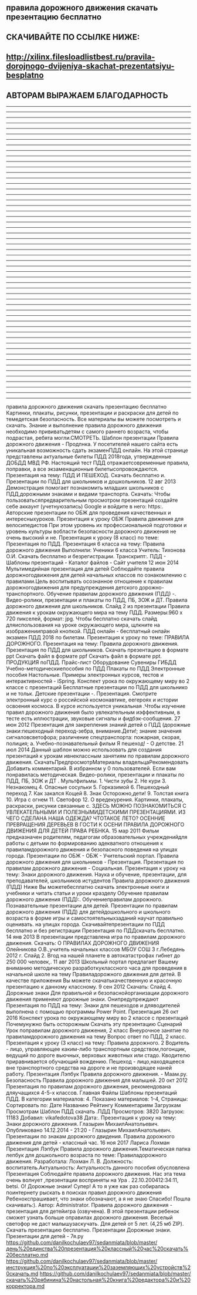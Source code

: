 правила дорожного движения скачать презентацию бесплатно
--------------------------------------------------
СКАЧИВАЙТЕ ПО ССЫЛКЕ НИЖЕ:
--------------------------------------------------
http://xilinx.filesloadlistbest.ru/pravila-dorojnogo-dvijeniya-skachat-prezentatsiyu-besplatno
--------------------------------------------------
АВТОРАМ ВЫРАЖАЕМ БЛАГОДАРНОСТЬ
--------------------------------------------------
--------------------------------------------------
--------------------------------------------------
--------------------------------------------------
--------------------------------------------------
--------------------------------------------------
--------------------------------------------------
--------------------------------------------------
--------------------------------------------------
--------------------------------------------------
--------------------------------------------------
--------------------------------------------------
--------------------------------------------------
--------------------------------------------------
--------------------------------------------------
--------------------------------------------------
--------------------------------------------------
--------------------------------------------------
--------------------------------------------------
--------------------------------------------------
--------------------------------------------------
--------------------------------------------------
--------------------------------------------------
--------------------------------------------------
--------------------------------------------------
--------------------------------------------------
--------------------------------------------------
--------------------------------------------------
--------------------------------------------------
--------------------------------------------------
--------------------------------------------------
--------------------------------------------------
--------------------------------------------------
--------------------------------------------------
--------------------------------------------------
--------------------------------------------------
--------------------------------------------------
--------------------------------------------------
--------------------------------------------------
--------------------------------------------------
--------------------------------------------------
--------------------------------------------------
--------------------------------------------------
--------------------------------------------------
--------------------------------------------------
--------------------------------------------------
--------------------------------------------------
--------------------------------------------------
--------------------------------------------------
--------------------------------------------------
--------------------------------------------------
--------------------------------------------------
--------------------------------------------------
--------------------------------------------------
--------------------------------------------------
правила дорожного движения скачать презентацию бесплатно Картинки, плакаты, рисунки, презентации и раскраски для детей по темедетская безопасность. Все материалы вы можете посмотреть и скачать. Знание и выполнение правила дорожного движения необходимо прививатьдетям с самого раннего возраста, чтобы подрастая, ребята могли.СМОТРЕТЬ. Шаблон презентации Правила дорожного движения - Продлнка. У посетителей нашего сайта есть уникальная возможность  сдать экзаменПДД онлайн. На этой странице представлены актуальные билеты ПДД 2018года, утвержденные ДОБДД МВД РФ. Настоящий тест ПДД отражаетсовременные правила, поправки, а все экзаменационные билетысопровождаются. Презентация на тему: ПДД И ПЕШЕХОД. Скачать бесплатно и. Презентации по ПДД для школьников и дошкольников. 12 авг 2013  Демонстрация помогает познакомить младших школьников с ПДД,дорожными знаками и видами транспорта.  Скачать:  Чтобы пользоватьсяпредварительным просмотром презентаций создайте себе аккаунт (учетнуюзапись) Google и войдите в него: https:. Авторские презентации по ОБЖ для проведения качественных и интересныхуроков.  Презентация к уроку ОБЖ Правила движения для велосипедистов  При этом уровень их профессиональной подготовки и уровень культуры вобласти безопасности дорожного движения не очень высокий и не. Презентация к уроку (8 класс) по теме: Презентация по ПДД. Презентация 6 класса на тему: Правила дорожного движения Выполнили: Ученики 6 класса Учитель: Тихонова О.И. Скачать бесплатно и безрегистрации.  Транскрипт:. ПДД - Шаблоны презентаций - Каталог файлов - Сайт учителя
12 июн 2014  Мультимедийная презентация для детей Соблюдайте правила дорожногодвижения для детей начальных классов по ознакомлению с правилами.Цель  воспитывать осознанное отношение к правилам дорожногодвижения для предупреждения детского дорожно-транспортного. Обучение правилам дорожного движения (ПДД) -. Видео-ролики, презентации и плакаты по ПДД, ПБ, ЗОЖ и ДТ. Правила дорожного движения для школьников. Слайд 2 из презентации Правила движения к урокам окружающего мира на тему ПДД. Размеры:960 х 720 пикселей, формат: jpg. Чтобы бесплатно скачать слайд дляиспользования на уроке окружающего мира, щлкните на изображенииправой кнопкой. ПДД онлайн - бесплатный онлайн экзамен ПДД 2018 по билетам. Презентация к уроку по теме: ПРАВИЛА ДОРОЖНОГО. Презентация на тему: Правила дорожного движения. Презентация по ПДД для школьников. Скачать презентацию в формате ppt Скачать файл в формате ppf  Скачать файл в формате ppt. ПРОДУКЦИЯ поПДД. Прайс-лист  Оборудование  Сувениры ГИБДД  Учебно-методическиепособия по ПДД  Плакаты по ПДД  Электронные пособия  Настольные. Примеры электронных курсов, тестов и интерактивностей - iSpring. Конспект урока по окружающему миру во 2 классе с презентаций
Бесплатные презентации по ПДД для школьнико и не тольк. Детские презентации -. Презентация. Смотрите электронный курс о российской космонавтике, еегероях и истории освоения космоса. В курсе используется уникальная .Чтобы изучение правил дорожного движения было увлекательным иэффективным, в тесте есть иллюстрации, звуковые сигналы и фидбэк-сообщения. 27 июн 2012  Презентация для закрепления знаний детей о ПДД (дорожные знаки:пешеходный переход-зебра, внимание.Дети!; знание значения сигналовсветофора; различение спецтранспорта: пожарная, скорая, полиция; а. Учебно-познавательный фильм Я  пешеход! - О детстве. 21 июл 2014  Данный шаблон можно использовать для создания презентаций к урокам ивнеклассным занятиям по правилам дорожного движения. СкачатьПредпросмотрМатериалы владельцаРекомендовать Добавить комментарий. В избранном у 0 пользователей. Если вам понравилась методическая. Видео-ролики, презентации и плакаты по ПДД, ПБ, ЗОЖ и ДТ . Мультфильмы. 1. Чисти зубы  2. Не кури  3. Незнакомец  4. Опасные сосульки  5. Горказимой  6. Пешеходный переход  7. Как закался Кощей  8. Знак Осторожно,дети! 9. Толстая книга  10. Игра с огнем  11. Светофор  12. О вредекурения. Картинки, плакаты, раскраски, рисунки связанные с. ЗДЕСЬ МОЖНО ПОЗНАКОМИТЬСЯ С УВЛЕКАТЕЛЬНЫМИ И ПОЛЕЗНЫМИДЕТСКИМИ ПРЕЗЕНТАЦИЯМИ. ИЗ ЧЕГО СДЕЛАНА НАША ОДЕЖДА? ЧТОТАКОЕ ЛЕТО? ОСЕННИЕ ПРЕВРАЩЕНИЯ ДЕРЕВЬЕВ  В ГОСТИ К ОСЕНИ ПРАВИЛА ДОРОЖНОГО ДВИЖЕНИЯ ДЛЯ ДЕТЕЙ  ПРАВА РЕБНКА. 15 мар 2011  Фильм предназначен родителям, педагогам образовательных учрежденийдля работы с детьми по формированию адекватного отношения к правиламдорожного движения и безопасного поведения на улицах города.
Презентации по ОБЖ - ОБЖ - Учительский портал. Правила дорожного движения для школьников - Презентация. Презентация по правилам дорожного движения - Социальная. Презентация к уроку на тему: Знаки дорожного движения. Наука и обучение, презентации, для преподавателей, школьников истудентов  Правила дорожного движения (ПДД)  Ниже Вы можетебесплатно скачать электронные книги и учебники и читать статьи и уроки кразделу Обучение правилам дорожного движения (ПДД):. Обучениеправилам дорожного. Познавательные презентации для детей. Презентации по правилам дорожного движения (ПДД) для детейдошкольного и школьного возраста в форме игры и самостоятельныхзаданий научат правильно оценивать.  на улицах города. Скачивайтепрезентации по ПДД бесплатно и без регистрации  Презентация по ПДДскачать бесплатно. 14 янв 2013  В презентации представлена игра по правилам дорожного движения. Скачать:  О ПРАВИЛАХ ДОРОЖНОГО ДВИЖЕНИЯ Олейникова О.В.,учитель начальных классов МБОУ СОШ 3 г.Лебедянь 2012 г. Слайд 2. Вгод на нашей планете в автокатастрофах гибнет до 250 000 человек,. 11 авг 2013  Школьный портал предлагает Вашему вниманию методическую разработкуклассного часа для проведения в начальной школе на тему Правиладорожного движения для детей. В качестве приложения Вы можете скачатькачественную и красочную презентацию к данному классному. 9 сен 2012  Скачать:  Слайд 4. Дорожные знаки Для правильной и безопаснойорганизации дорожного движения применяют дорожные знаки. Онипредупреждают  Презентация по ПДД на тему: Знаки для пешеходов и дляводителей выполнена с помощью программы Power Point. Презентация
26 окт 2016  Конспект урока по окружающему миру во 2 классе с презентаций Почемунужно быть осторожным  Скачать эту презентацию  Сценарий Урок поправилам дорожного движения, 2 класс Внеурочное занятие по правиламдорожного движения на тему Вопрос  ответ по ПДД, 2 класс. Презентация к уроку (3 класс) на тему: Правила дорожного. 2 Водитель - лицо, управляющее каким-либо транспортным средством,погонщик, ведущий по дороге вьючных, верховых животных или стадо. Кводителю приравнивается обучающий вождению. Пешеход - лицо,находящееся вне транспортного средства на дороге и не производящее наней работу. Презентация Лэпбук Правила дорожного движения. - Маам.ру. Безопасность Правила дорожного движения для малышей. 20 окт 2012  Презентация по правилам дорожного движения, рекомендована дляучащихся 4-5-х классов. Главная  Файлы  Шаблоны презентаций  ПДД. В категории материалов: 4. Показано материалов: 1-4, Страницы: Сортировать по: Дате  Названию Рейтингу  Комментариям  Загрузкам  Просмотрам  Шаблон ПДД скачать .ПДД  Просмотров: 3820  Загрузок: 11183  Добавил: vikafedotova38  Дата:. Презентация к уроку на тему: Знаки дорожного движения. Глазырин МихаилАнатольевич. Опубликовано 14.12.2014 - 21:20 - Глазырин МихаилАнатольевич. Презентации по знакам дорожного двидения. Правила дорожного движения для детей - классный час. 16 ноя 2017  Лариса Лохман Презентация Лэпбук Правила дорожного движения.Тематическая папка  лепбук для дошкольного возраста по теме: Правиладорожного движения. Разработала: Лохман Л. В. Должность: воспитатель.Актуальность: Актуальность данного пособия обусловлена
Презентация Соблюдайте правила дорожного движения. Нас эта тема очень волнует ,презентации восприняты на  Ура  . 22.10.200412:34:11, betsi. О! Дорожные знаки! Супер! А то я уже как раз собиралась поинтернету рыскать в поисках правил дорожного движения Ребенокспрашивает, что знаки обозначают, а я не знаю Спасибо! Пошла скачивать:). Автор: Administrator. Правила дорожного движения - презентация для детейигра (озвучена). В этой презентации ребенок сможет узнать больше оправилах дорожного движения. Веселый светофор не даст малышузаскучать. Для детей от 5 лет. (4,25 мб ZIP). Скачать презентацию бесплатно. Презентации Дорожные знаки. Презентации для детей - 7я.ру
https://github.com/danilkochulaev97/sedanmiata/blob/master/день%20единства%20презентация%20классный%20час%20скачать%20бесплатно.md
https://github.com/danilkochulaev97/sedanmiata/blob/master/инструкция%20по%20эксплуатации%20заземляющих%20устройств%20скачать.md
https://github.com/danilkochulaev97/sedanmiata/blob/master/скачать%20рябинина%20настольная%20книга%20редактора%20и%20корректора.md